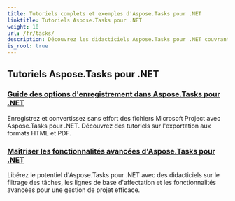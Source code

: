 ```yaml
---
title: Tutoriels complets et exemples d'Aspose.Tasks pour .NET
linktitle: Tutoriels Aspose.Tasks pour .NET
weight: 10
url: /fr/tasks/
description: Découvrez les didacticiels Aspose.Tasks pour .NET couvrant les options d'enregistrement, le calendrier et la planification, la gestion de projet et bien plus encore. Améliorez vos compétences en gestion de projet.
is_root: true
---
```

## Tutoriels Aspose.Tasks pour .NET
### [Guide des options d'enregistrement dans Aspose.Tasks pour .NET](./guide-to-saving-options/)
Enregistrez et convertissez sans effort des fichiers Microsoft Project avec Aspose.Tasks pour .NET. Découvrez des tutoriels sur l'exportation aux formats HTML et PDF.
### [Maîtriser les fonctionnalités avancées d'Aspose.Tasks pour .NET](./master-advanced-features/)
Libérez le potentiel d'Aspose.Tasks pour .NET avec des didacticiels sur le filtrage des tâches, les lignes de base d'affectation et les fonctionnalités avancées pour une gestion de projet efficace.